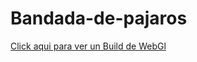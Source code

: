 # Bandada-de-pajaros

[Click aqui para ver un Build de WebGl]([https://link-url-here.org](https://play.unity.com/mg/other/bandada-de-pajaros))
